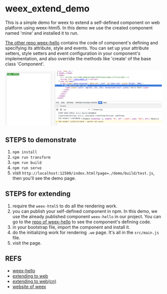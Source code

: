 # weex_extend_demo

This is a simple demo for weex to extend a self-defined component on web platform using weex-html5. In this demo we use the created component named 'mine' and installed it to run.

[The other repo weex-hello](https://github.com/MrRaindrop/weex-hello) contains the code of component's defining and specifying its attribute, style and events. You can set up your attribute setters, style setters and event configuration in your component's implementation, and also override the methods like 'create' of the base class 'Component'.

![showcase](./demo/demo.png)

## STEPS to demonstrate

1. `npm install`
2. `npm run transform`
3. `npm run build`
4. `npm run serve`
5. visit `http://localhost:12580/index.html?page=./demo/build/test.js`, then you'll see the demo page.

## STEPS for extending

1. require the `weex-html5` to do all the rendering work.
2. you can publish your self-defined component in npm. In this demo, we use the already published component `weex-hello` in our project. You can go to the [repo of weex-hello](https://github.com/MrRaindrop/weex-hello) to see the component's defining code.
3. in your bootstrap file, import the component and install it.
4. do the initializing work for rendering `.we` page. It's all in the `src/main.js` file.
5. visit the page.

## REFS

* [weex-hello](https://github.com/MrRaindrop/weex-hello)
* [extending to web](http://alibaba.github.io/weex/doc/advanced/extend-to-html5.html)
* [extending to web(cn)](https://github.com/weexteam/article/issues/11)
* [website of weex](http://alibaba.github.io/weex/)
